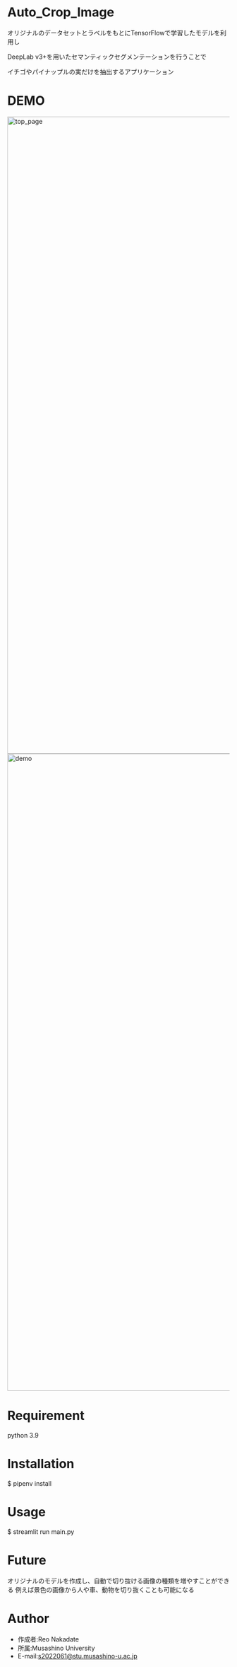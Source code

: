 # Auto_Crop_Image

オリジナルのデータセットとラベルをもとにTensorFlowで学習したモデルを利用し

DeepLab v3+を用いたセマンティックセグメンテーションを行うことで

イチゴやパイナップルの実だけを抽出するアプリケーション

# DEMO

<img width="1440" alt="top_page" src="https://user-images.githubusercontent.com/74957723/208628692-5cc67baa-4985-47d7-a2ef-678f2e1291b5.png">
<img width="1440" alt="demo" src="https://user-images.githubusercontent.com/74957723/208628716-08803846-691c-4ebb-a299-d0e186718b82.png">

# Requirement

python 3.9

# Installation

$ pipenv install

# Usage

$ streamlit run main.py

# Future

オリジナルのモデルを作成し、自動で切り抜ける画像の種類を増やすことができる
例えば景色の画像から人や車、動物を切り抜くことも可能になる

# Author

* 作成者:Reo Nakadate
* 所属:Musashino University
* E-mail:s2022061@stu.musashino-u.ac.jp
